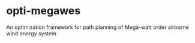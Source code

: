 # opti-megawes
An optimization framework for path planning of Mega-watt order airborne wind energy system 

